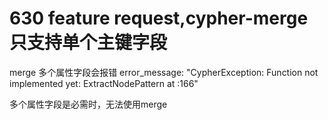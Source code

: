 # 630 feature request,cypher-merge 只支持单个主键字段
merge 多个属性字段会报错
error_message: "CypherException: Function not implemented yet: ExtractNodePattern at :166"

多个属性字段是必需时，无法使用merge